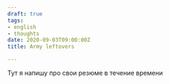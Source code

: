 ```yaml
---
draft: true
tags:
- english
- thoughts
date: 2020-09-03T09:00:00Z
title: Army leftovers

---
```


Тут я напишу про свои резюме в течение времени
